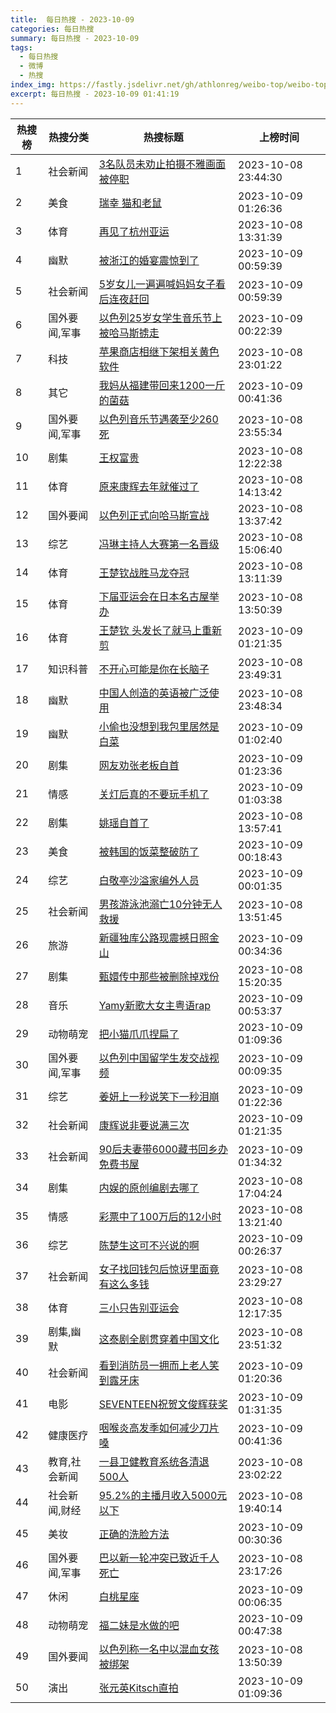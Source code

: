 ```yaml
---
title:  每日热搜 - 2023-10-09
categories: 每日热搜
summary: 每日热搜 - 2023-10-09
tags:
  - 每日热搜
  - 微博
  - 热搜
index_img: https://fastly.jsdelivr.net/gh/athlonreg/weibo-top/weibo-top.jpeg
excerpt: 每日热搜 - 2023-10-09 01:41:19
---
```


| 热搜榜 | 热搜分类 | 热搜标题 | 上榜时间 |
| --- | --- | --- | --- |
| 1 | 社会新闻 | [3名队员未劝止拍摄不雅画面被停职](https://s.weibo.com/weibo%3Fq%3D%25233%E5%90%8D%E9%98%9F%E5%91%98%E6%9C%AA%E5%8A%9D%E6%AD%A2%E6%8B%8D%E6%91%84%E4%B8%8D%E9%9B%85%E7%94%BB%E9%9D%A2%E8%A2%AB%E5%81%9C%E8%81%8C%2523) | 2023-10-08 23:44:30 | 
| 2 | 美食 | [瑞幸 猫和老鼠](https://s.weibo.com/weibo%3Fq%3D%2523%E7%91%9E%E5%B9%B8%20%E7%8C%AB%E5%92%8C%E8%80%81%E9%BC%A0%2523) | 2023-10-09 01:26:36 | 
| 3 | 体育 | [再见了杭州亚运](https://s.weibo.com/weibo%3Fq%3D%2523%E5%86%8D%E8%A7%81%E4%BA%86%E6%9D%AD%E5%B7%9E%E4%BA%9A%E8%BF%90%2523) | 2023-10-08 13:31:39 | 
| 4 | 幽默 | [被浙江的婚宴震惊到了](https://s.weibo.com/weibo%3Fq%3D%2523%E8%A2%AB%E6%B5%99%E6%B1%9F%E7%9A%84%E5%A9%9A%E5%AE%B4%E9%9C%87%E6%83%8A%E5%88%B0%E4%BA%86%2523) | 2023-10-09 00:59:39 | 
| 5 | 社会新闻 | [5岁女儿一遍遍喊妈妈女子看后连夜赶回](https://s.weibo.com/weibo%3Fq%3D%25235%E5%B2%81%E5%A5%B3%E5%84%BF%E4%B8%80%E9%81%8D%E9%81%8D%E5%96%8A%E5%A6%88%E5%A6%88%E5%A5%B3%E5%AD%90%E7%9C%8B%E5%90%8E%E8%BF%9E%E5%A4%9C%E8%B5%B6%E5%9B%9E%2523) | 2023-10-09 00:59:39 | 
| 6 | 国外要闻,军事 | [以色列25岁女学生音乐节上被哈马斯掳走](https://s.weibo.com/weibo%3Fq%3D%2523%E4%BB%A5%E8%89%B2%E5%88%9725%E5%B2%81%E5%A5%B3%E5%AD%A6%E7%94%9F%E9%9F%B3%E4%B9%90%E8%8A%82%E4%B8%8A%E8%A2%AB%E5%93%88%E9%A9%AC%E6%96%AF%E6%8E%B3%E8%B5%B0%2523) | 2023-10-09 00:22:39 | 
| 7 | 科技 | [苹果商店相继下架相关黄色软件](https://s.weibo.com/weibo%3Fq%3D%2523%E8%8B%B9%E6%9E%9C%E5%95%86%E5%BA%97%E7%9B%B8%E7%BB%A7%E4%B8%8B%E6%9E%B6%E7%9B%B8%E5%85%B3%E9%BB%84%E8%89%B2%E8%BD%AF%E4%BB%B6%2523) | 2023-10-08 23:01:22 | 
| 8 | 其它 | [我妈从福建带回来1200一斤的菌菇](https://s.weibo.com/weibo%3Fq%3D%2523%E6%88%91%E5%A6%88%E4%BB%8E%E7%A6%8F%E5%BB%BA%E5%B8%A6%E5%9B%9E%E6%9D%A51200%E4%B8%80%E6%96%A4%E7%9A%84%E8%8F%8C%E8%8F%87%2523) | 2023-10-09 00:41:36 | 
| 9 | 国外要闻,军事 | [以色列音乐节遇袭至少260死](https://s.weibo.com/weibo%3Fq%3D%2523%E4%BB%A5%E8%89%B2%E5%88%97%E9%9F%B3%E4%B9%90%E8%8A%82%E9%81%87%E8%A2%AD%E8%87%B3%E5%B0%91260%E6%AD%BB%2523) | 2023-10-08 23:55:34 | 
| 10 | 剧集 | [王权富贵](https://s.weibo.com/weibo%3Fq%3D%2523%E7%8E%8B%E6%9D%83%E5%AF%8C%E8%B4%B5%2523) | 2023-10-08 12:22:38 | 
| 11 | 体育 | [原来康辉去年就催过了](https://s.weibo.com/weibo%3Fq%3D%2523%E5%8E%9F%E6%9D%A5%E5%BA%B7%E8%BE%89%E5%8E%BB%E5%B9%B4%E5%B0%B1%E5%82%AC%E8%BF%87%E4%BA%86%2523) | 2023-10-08 14:13:42 | 
| 12 | 国外要闻 | [以色列正式向哈马斯宣战](https://s.weibo.com/weibo%3Fq%3D%2523%E4%BB%A5%E8%89%B2%E5%88%97%E6%AD%A3%E5%BC%8F%E5%90%91%E5%93%88%E9%A9%AC%E6%96%AF%E5%AE%A3%E6%88%98%2523) | 2023-10-08 13:37:42 | 
| 13 | 综艺 | [冯琳主持人大赛第一名晋级](https://s.weibo.com/weibo%3Fq%3D%2523%E5%86%AF%E7%90%B3%E4%B8%BB%E6%8C%81%E4%BA%BA%E5%A4%A7%E8%B5%9B%E7%AC%AC%E4%B8%80%E5%90%8D%E6%99%8B%E7%BA%A7%2523) | 2023-10-08 15:06:40 | 
| 14 | 体育 | [王楚钦战胜马龙夺冠](https://s.weibo.com/weibo%3Fq%3D%2523%E7%8E%8B%E6%A5%9A%E9%92%A6%E6%88%98%E8%83%9C%E9%A9%AC%E9%BE%99%E5%A4%BA%E5%86%A0%2523) | 2023-10-08 13:11:39 | 
| 15 | 体育 | [下届亚运会在日本名古屋举办](https://s.weibo.com/weibo%3Fq%3D%2523%E4%B8%8B%E5%B1%8A%E4%BA%9A%E8%BF%90%E4%BC%9A%E5%9C%A8%E6%97%A5%E6%9C%AC%E5%90%8D%E5%8F%A4%E5%B1%8B%E4%B8%BE%E5%8A%9E%2523) | 2023-10-08 13:50:39 | 
| 16 | 体育 | [王楚钦 头发长了就马上重新剪](https://s.weibo.com/weibo%3Fq%3D%2523%E7%8E%8B%E6%A5%9A%E9%92%A6%20%E5%A4%B4%E5%8F%91%E9%95%BF%E4%BA%86%E5%B0%B1%E9%A9%AC%E4%B8%8A%E9%87%8D%E6%96%B0%E5%89%AA%2523) | 2023-10-09 01:21:35 | 
| 17 | 知识科普 | [不开心可能是你在长脑子](https://s.weibo.com/weibo%3Fq%3D%2523%E4%B8%8D%E5%BC%80%E5%BF%83%E5%8F%AF%E8%83%BD%E6%98%AF%E4%BD%A0%E5%9C%A8%E9%95%BF%E8%84%91%E5%AD%90%2523) | 2023-10-08 23:49:31 | 
| 18 | 幽默 | [中国人创造的英语被广泛使用](https://s.weibo.com/weibo%3Fq%3D%2523%E4%B8%AD%E5%9B%BD%E4%BA%BA%E5%88%9B%E9%80%A0%E7%9A%84%E8%8B%B1%E8%AF%AD%E8%A2%AB%E5%B9%BF%E6%B3%9B%E4%BD%BF%E7%94%A8%2523) | 2023-10-08 23:48:34 | 
| 19 | 幽默 | [小偷也没想到我包里居然是白菜](https://s.weibo.com/weibo%3Fq%3D%2523%E5%B0%8F%E5%81%B7%E4%B9%9F%E6%B2%A1%E6%83%B3%E5%88%B0%E6%88%91%E5%8C%85%E9%87%8C%E5%B1%85%E7%84%B6%E6%98%AF%E7%99%BD%E8%8F%9C%2523) | 2023-10-09 01:02:40 | 
| 20 | 剧集 | [网友劝张老板自首](https://s.weibo.com/weibo%3Fq%3D%2523%E7%BD%91%E5%8F%8B%E5%8A%9D%E5%BC%A0%E8%80%81%E6%9D%BF%E8%87%AA%E9%A6%96%2523) | 2023-10-09 01:23:36 | 
| 21 | 情感 | [关灯后真的不要玩手机了](https://s.weibo.com/weibo%3Fq%3D%2523%E5%85%B3%E7%81%AF%E5%90%8E%E7%9C%9F%E7%9A%84%E4%B8%8D%E8%A6%81%E7%8E%A9%E6%89%8B%E6%9C%BA%E4%BA%86%2523) | 2023-10-09 01:03:38 | 
| 22 | 剧集 | [姚瑶自首了](https://s.weibo.com/weibo%3Fq%3D%2523%E5%A7%9A%E7%91%B6%E8%87%AA%E9%A6%96%E4%BA%86%2523) | 2023-10-08 13:57:41 | 
| 23 | 美食 | [被韩国的饭菜整破防了](https://s.weibo.com/weibo%3Fq%3D%2523%E8%A2%AB%E9%9F%A9%E5%9B%BD%E7%9A%84%E9%A5%AD%E8%8F%9C%E6%95%B4%E7%A0%B4%E9%98%B2%E4%BA%86%2523) | 2023-10-09 00:18:43 | 
| 24 | 综艺 | [白敬亭沙溢家编外人员](https://s.weibo.com/weibo%3Fq%3D%2523%E7%99%BD%E6%95%AC%E4%BA%AD%E6%B2%99%E6%BA%A2%E5%AE%B6%E7%BC%96%E5%A4%96%E4%BA%BA%E5%91%98%2523) | 2023-10-09 00:01:35 | 
| 25 | 社会新闻 | [男孩游泳池溺亡10分钟无人救援](https://s.weibo.com/weibo%3Fq%3D%2523%E7%94%B7%E5%AD%A9%E6%B8%B8%E6%B3%B3%E6%B1%A0%E6%BA%BA%E4%BA%A110%E5%88%86%E9%92%9F%E6%97%A0%E4%BA%BA%E6%95%91%E6%8F%B4%2523) | 2023-10-08 13:51:45 | 
| 26 | 旅游 | [新疆独库公路现震撼日照金山](https://s.weibo.com/weibo%3Fq%3D%2523%E6%96%B0%E7%96%86%E7%8B%AC%E5%BA%93%E5%85%AC%E8%B7%AF%E7%8E%B0%E9%9C%87%E6%92%BC%E6%97%A5%E7%85%A7%E9%87%91%E5%B1%B1%2523) | 2023-10-09 00:34:36 | 
| 27 | 剧集 | [甄嬛传中那些被删除掉戏份](https://s.weibo.com/weibo%3Fq%3D%2523%E7%94%84%E5%AC%9B%E4%BC%A0%E4%B8%AD%E9%82%A3%E4%BA%9B%E8%A2%AB%E5%88%A0%E9%99%A4%E6%8E%89%E6%88%8F%E4%BB%BD%2523) | 2023-10-08 15:20:35 | 
| 28 | 音乐 | [Yamy新歌大女主粤语rap](https://s.weibo.com/weibo%3Fq%3D%2523Yamy%E6%96%B0%E6%AD%8C%E5%A4%A7%E5%A5%B3%E4%B8%BB%E7%B2%A4%E8%AF%ADrap%2523) | 2023-10-09 00:53:37 | 
| 29 | 动物萌宠 | [把小猫爪爪捏扁了](https://s.weibo.com/weibo%3Fq%3D%2523%E6%8A%8A%E5%B0%8F%E7%8C%AB%E7%88%AA%E7%88%AA%E6%8D%8F%E6%89%81%E4%BA%86%2523) | 2023-10-09 01:09:36 | 
| 30 | 国外要闻,军事 | [以色列中国留学生发交战视频](https://s.weibo.com/weibo%3Fq%3D%2523%E4%BB%A5%E8%89%B2%E5%88%97%E4%B8%AD%E5%9B%BD%E7%95%99%E5%AD%A6%E7%94%9F%E5%8F%91%E4%BA%A4%E6%88%98%E8%A7%86%E9%A2%91%2523) | 2023-10-09 00:09:35 | 
| 31 | 综艺 | [姜妍上一秒说笑下一秒泪崩](https://s.weibo.com/weibo%3Fq%3D%2523%E5%A7%9C%E5%A6%8D%E4%B8%8A%E4%B8%80%E7%A7%92%E8%AF%B4%E7%AC%91%E4%B8%8B%E4%B8%80%E7%A7%92%E6%B3%AA%E5%B4%A9%2523) | 2023-10-09 01:22:36 | 
| 32 | 社会新闻 | [康辉说非要说满三次](https://s.weibo.com/weibo%3Fq%3D%2523%E5%BA%B7%E8%BE%89%E8%AF%B4%E9%9D%9E%E8%A6%81%E8%AF%B4%E6%BB%A1%E4%B8%89%E6%AC%A1%2523) | 2023-10-09 01:21:35 | 
| 33 | 社会新闻 | [90后夫妻带6000藏书回乡办免费书屋](https://s.weibo.com/weibo%3Fq%3D%252390%E5%90%8E%E5%A4%AB%E5%A6%BB%E5%B8%A66000%E8%97%8F%E4%B9%A6%E5%9B%9E%E4%B9%A1%E5%8A%9E%E5%85%8D%E8%B4%B9%E4%B9%A6%E5%B1%8B%2523) | 2023-10-09 01:34:32 | 
| 34 | 剧集 | [内娱的原创编剧去哪了](https://s.weibo.com/weibo%3Fq%3D%2523%E5%86%85%E5%A8%B1%E7%9A%84%E5%8E%9F%E5%88%9B%E7%BC%96%E5%89%A7%E5%8E%BB%E5%93%AA%E4%BA%86%2523) | 2023-10-08 17:04:24 | 
| 35 | 情感 | [彩票中了100万后的12小时](https://s.weibo.com/weibo%3Fq%3D%2523%E5%BD%A9%E7%A5%A8%E4%B8%AD%E4%BA%86100%E4%B8%87%E5%90%8E%E7%9A%8412%E5%B0%8F%E6%97%B6%2523) | 2023-10-08 13:21:40 | 
| 36 | 综艺 | [陈楚生这可不兴说的啊](https://s.weibo.com/weibo%3Fq%3D%2523%E9%99%88%E6%A5%9A%E7%94%9F%E8%BF%99%E5%8F%AF%E4%B8%8D%E5%85%B4%E8%AF%B4%E7%9A%84%E5%95%8A%2523) | 2023-10-09 00:26:37 | 
| 37 | 社会新闻 | [女子找回钱包后惊讶里面竟有这么多钱](https://s.weibo.com/weibo%3Fq%3D%2523%E5%A5%B3%E5%AD%90%E6%89%BE%E5%9B%9E%E9%92%B1%E5%8C%85%E5%90%8E%E6%83%8A%E8%AE%B6%E9%87%8C%E9%9D%A2%E7%AB%9F%E6%9C%89%E8%BF%99%E4%B9%88%E5%A4%9A%E9%92%B1%2523) | 2023-10-08 23:29:27 | 
| 38 | 体育 | [三小只告别亚运会](https://s.weibo.com/weibo%3Fq%3D%2523%E4%B8%89%E5%B0%8F%E5%8F%AA%E5%91%8A%E5%88%AB%E4%BA%9A%E8%BF%90%E4%BC%9A%2523) | 2023-10-08 12:17:35 | 
| 39 | 剧集,幽默 | [这泰剧全剧贯穿着中国文化](https://s.weibo.com/weibo%3Fq%3D%2523%E8%BF%99%E6%B3%B0%E5%89%A7%E5%85%A8%E5%89%A7%E8%B4%AF%E7%A9%BF%E7%9D%80%E4%B8%AD%E5%9B%BD%E6%96%87%E5%8C%96%2523) | 2023-10-08 23:51:32 | 
| 40 | 社会新闻 | [看到消防员一拥而上老人笑到露牙床](https://s.weibo.com/weibo%3Fq%3D%2523%E7%9C%8B%E5%88%B0%E6%B6%88%E9%98%B2%E5%91%98%E4%B8%80%E6%8B%A5%E8%80%8C%E4%B8%8A%E8%80%81%E4%BA%BA%E7%AC%91%E5%88%B0%E9%9C%B2%E7%89%99%E5%BA%8A%2523) | 2023-10-09 01:20:36 | 
| 41 | 电影 | [SEVENTEEN祝贺文俊辉获奖](https://s.weibo.com/weibo%3Fq%3D%2523SEVENTEEN%E7%A5%9D%E8%B4%BA%E6%96%87%E4%BF%8A%E8%BE%89%E8%8E%B7%E5%A5%96%2523) | 2023-10-09 01:31:35 | 
| 42 | 健康医疗 | [咽喉炎高发季如何减少刀片嗓](https://s.weibo.com/weibo%3Fq%3D%2523%E5%92%BD%E5%96%89%E7%82%8E%E9%AB%98%E5%8F%91%E5%AD%A3%E5%A6%82%E4%BD%95%E5%87%8F%E5%B0%91%E5%88%80%E7%89%87%E5%97%93%2523) | 2023-10-09 00:41:36 | 
| 43 | 教育,社会新闻 | [一县卫健教育系统各清退500人](https://s.weibo.com/weibo%3Fq%3D%2523%E4%B8%80%E5%8E%BF%E5%8D%AB%E5%81%A5%E6%95%99%E8%82%B2%E7%B3%BB%E7%BB%9F%E5%90%84%E6%B8%85%E9%80%80500%E4%BA%BA%2523) | 2023-10-08 23:02:22 | 
| 44 | 社会新闻,财经 | [95.2%的主播月收入5000元以下](https://s.weibo.com/weibo%3Fq%3D%252395.2%25%E7%9A%84%E4%B8%BB%E6%92%AD%E6%9C%88%E6%94%B6%E5%85%A55000%E5%85%83%E4%BB%A5%E4%B8%8B%2523) | 2023-10-08 19:40:14 | 
| 45 | 美妆 | [正确的洗脸方法](https://s.weibo.com/weibo%3Fq%3D%2523%E6%AD%A3%E7%A1%AE%E7%9A%84%E6%B4%97%E8%84%B8%E6%96%B9%E6%B3%95%2523) | 2023-10-09 00:30:36 | 
| 46 | 国外要闻,军事 | [巴以新一轮冲突已致近千人死亡](https://s.weibo.com/weibo%3Fq%3D%2523%E5%B7%B4%E4%BB%A5%E6%96%B0%E4%B8%80%E8%BD%AE%E5%86%B2%E7%AA%81%E5%B7%B2%E8%87%B4%E8%BF%91%E5%8D%83%E4%BA%BA%E6%AD%BB%E4%BA%A1%2523) | 2023-10-08 23:17:26 | 
| 47 | 休闲 | [白桃星座](https://s.weibo.com/weibo%3Fq%3D%2523%E7%99%BD%E6%A1%83%E6%98%9F%E5%BA%A7%2523) | 2023-10-09 00:06:35 | 
| 48 | 动物萌宠 | [福二妹是水做的吧](https://s.weibo.com/weibo%3Fq%3D%2523%E7%A6%8F%E4%BA%8C%E5%A6%B9%E6%98%AF%E6%B0%B4%E5%81%9A%E7%9A%84%E5%90%A7%2523) | 2023-10-09 00:47:38 | 
| 49 | 国外要闻 | [以色列称一名中以混血女孩被绑架](https://s.weibo.com/weibo%3Fq%3D%2523%E4%BB%A5%E8%89%B2%E5%88%97%E7%A7%B0%E4%B8%80%E5%90%8D%E4%B8%AD%E4%BB%A5%E6%B7%B7%E8%A1%80%E5%A5%B3%E5%AD%A9%E8%A2%AB%E7%BB%91%E6%9E%B6%2523) | 2023-10-08 13:50:39 | 
| 50 | 演出 | [张元英Kitsch直拍](https://s.weibo.com/weibo%3Fq%3D%2523%E5%BC%A0%E5%85%83%E8%8B%B1Kitsch%E7%9B%B4%E6%8B%8D%2523) | 2023-10-09 01:09:36 | 
